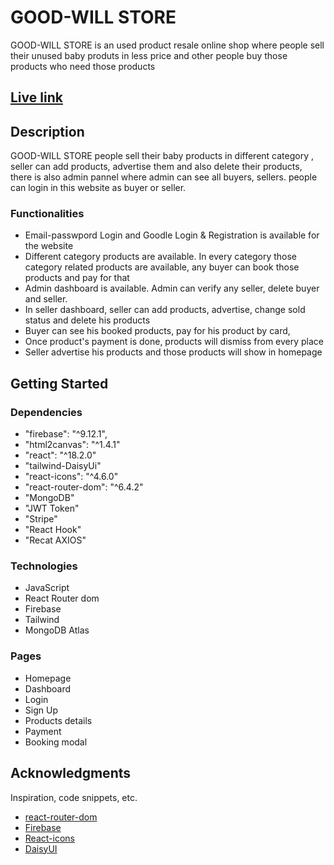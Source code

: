 # GOOD-WILL STORE

GOOD-WILL STORE is an used product resale online shop where people sell their unused baby produts in less price and other people buy those products who need those products
## [Live link](https://goodwill-store.web.app/)

## Description
GOOD-WILL STORE people sell their baby products in different category , seller can add products, advertise them and also delete their products, there is also admin pannel where admin can see all buyers, sellers. people can login in this website as buyer or seller.

### Functionalities

* Email-passwpord Login and Goodle Login & Registration is available for the website
* Different category products are available. In every category those category related products are available, any buyer can book those products and pay for that
* Admin dashboard is available. Admin can verify any seller, delete buyer and seller.
* In seller dashboard, seller can add products, advertise, change sold status and delete his products
* Buyer can see his booked products, pay for his product by card,
* Once product's payment is done, products will dismiss from every place
* Seller advertise his products and those products will show in homepage

## Getting Started 

### Dependencies

* "firebase": "^9.12.1",
* "html2canvas": "^1.4.1"
* "react": "^18.2.0"
* "tailwind-DaisyUi"
* "react-icons": "^4.6.0"
* "react-router-dom": "^6.4.2"
* "MongoDB"
* "JWT Token"
* "Stripe"
* "React Hook"
* "Recat AXIOS"


### Technologies

* JavaScript
* React Router dom
* Firebase
* Tailwind
* MongoDB Atlas


### Pages

* Homepage
* Dashboard
* Login
* Sign Up
* Products details
* Payment
* Booking modal


## Acknowledgments

Inspiration, code snippets, etc.
* [react-router-dom](https://reactrouter.com/en/main)
* [Firebase](https://firebase.google.com/)
* [React-icons](https://react-icons.github.io/react-icons/)
* [DaisyUI](https://daisyui.com/)





